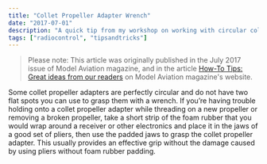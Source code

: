 ```yaml
---
title: "Collet Propeller Adapter Wrench"
date: "2017-07-01"
description: "A quick tip from my workshop on working with circular collet propeller adapters."
tags: ["radiocontrol", "tipsandtricks"]
---
```


> Please note: This article was originally published in the July 2017 issue of Model Aviation magazine, and in the article [How-To Tips: Great ideas from our readers](https://www.modelaviation.com/how-to-tips) on Model Aviation magazine's website.

Some collet propeller adapters are perfectly circular and do not have two flat spots you can use to grasp them with a wrench. If you’re having trouble holding onto a collet propeller adapter while threading on a new propeller or removing a broken propeller, take a short strip of the foam rubber that you would wrap around a receiver or other electronics and place it in the jaws of a good set of pliers, then use the padded jaws to grasp the collet propeller adapter. This usually provides an effective grip without the damage caused by using pliers without foam rubber padding.
